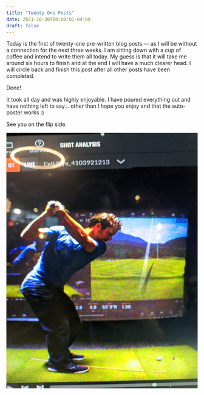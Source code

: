 ```yaml
---
title: "Twenty One Posts"
date: 2021-10-30T00:00:01-04:00
draft: false
---
```

Today is the first of twenty-one pre-written blog posts — as I will be without a connection for the next three weeks. I am sitting down with a cup of coffee and intend to write them all today. My guess is that it will take me around six hours to finish and at the end I will have a much clearer head. I will circle back and finish this post after all other posts have been completed.

Done!

It took all day and was highly enjoyable. I have poured everything out and have nothing left to say... other than I hope you enjoy and that the auto-poster works :)

See you on the flip side.

![new-swing](/content/posts/golf-lesson-2/new-swing.jpeg)
